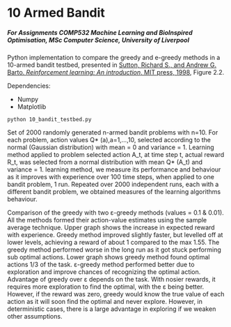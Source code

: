 # 10 Armed Bandit
##### For Assignments COMP532 Machine Learning and BioInspired Optimisation, MSc Computer Science, University of Liverpool 
Python implementation to compare the greedy and e-greedy methods in a 10-armed bandit testbed, presented in [Sutton, Richard S., and Andrew G. Barto. *Reinforcement learning: An introduction*. MIT press, 1998](http://incompleteideas.net/book/bookdraft2017nov5.pdf), Figure 2.2.

Dependencies:
* Numpy
* Matplotlib
```
python 10_bandit_testbed.py
```

Set of 2000 randomly generated n-armed bandit problems with n=10. 
For each problem, action values Q* (a),a=1,…,10, selected according to the normal (Gaussian distribution) with mean = 0 and variance = 1.
Learning method applied to problem selected action A_t, at time step t, actual reward R_t, was selected from a normal distribution with mean Q* (A_t) and variance = 1. 
learning method, we measure its performance and behaviour as it improves with experience over 100 time steps, when applied to one bandit problem, 1 run.
Repeated over 2000 independent runs, each with a different bandit problem, we obtained measures of the learning algorithms behaviour.

Comparison of the greedy with two ε-greedy methods (values = 0.1 & 0.01). All the methods formed their action-value estimates using the sample average technique. 
Upper graph shows the increase in expected reward with experience. Greedy method improved slightly faster, but levelled off at lower levels, achieving a reward of about 1 compared to the max 1.55. The greedy method performed worse in the long run as it got stuck performing sub optimal actions. Lower graph shows greedy method found optimal actions 1/3 of the task. ε-greedy method performed better due to exploration and improve chances of recognizing the optimal action. 
Advantage of greedy over ε depends on the task. With nosier rewards, it requires more exploration to find the optimal, with the ε being better. However, if the reward was zero, greedy would know the true value of each action as it will soon find the optimal and never explore. However, in deterministic cases, there is a large advantage in exploring if we weaken other assumptions. 
